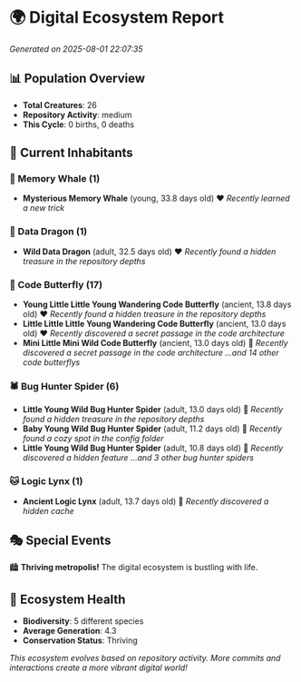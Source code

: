 # 🌍 Digital Ecosystem Report
*Generated on 2025-08-01 22:07:35*

## 📊 Population Overview
- **Total Creatures**: 26
- **Repository Activity**: medium
- **This Cycle**: 0 births, 0 deaths

## 👥 Current Inhabitants

### 🐋 Memory Whale (1)
- **Mysterious Memory Whale** (young, 33.8 days old) ❤️
  *Recently learned a new trick*

### 🐉 Data Dragon (1)
- **Wild Data Dragon** (adult, 32.5 days old) ❤️
  *Recently found a hidden treasure in the repository depths*

### 🦋 Code Butterfly (17)
- **Young Little Little Young Wandering Code Butterfly** (ancient, 13.8 days old) ❤️
  *Recently found a hidden treasure in the repository depths*
- **Little Little Little Young Wandering Code Butterfly** (ancient, 13.0 days old) ❤️
  *Recently discovered a secret passage in the code architecture*
- **Mini Little Mini Wild Code Butterfly** (ancient, 13.0 days old) 💛
  *Recently discovered a secret passage in the code architecture*
  *...and 14 other code butterflys*

### 🕷️ Bug Hunter Spider (6)
- **Little Young Wild Bug Hunter Spider** (adult, 13.0 days old) 💛
  *Recently found a hidden treasure in the repository depths*
- **Baby Young Wild Bug Hunter Spider** (adult, 11.2 days old) 💛
  *Recently found a cozy spot in the config folder*
- **Little Young Wild Bug Hunter Spider** (adult, 10.8 days old) 💛
  *Recently discovered a hidden feature*
  *...and 3 other bug hunter spiders*

### 🐱 Logic Lynx (1)
- **Ancient Logic Lynx** (adult, 13.7 days old) 💚
  *Recently discovered a hidden cache*

## 🎭 Special Events

🏙️ **Thriving metropolis!** The digital ecosystem is bustling with life.

## 🔬 Ecosystem Health
- **Biodiversity**: 5 different species
- **Average Generation**: 4.3
- **Conservation Status**: Thriving

*This ecosystem evolves based on repository activity. More commits and interactions create a more vibrant digital world!*